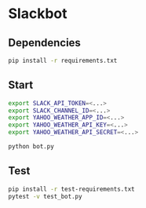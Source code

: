 # Slackbot

## Dependencies

```bash
pip install -r requirements.txt
```

## Start

```bash
export SLACK_API_TOKEN=<...>
export SLACK_CHANNEL_ID=<...>
export YAHOO_WEATHER_APP_ID=<...>
export YAHOO_WEATHER_API_KEY=<...>
export YAHOO_WEATHER_API_SECRET=<...>

python bot.py
```

## Test
```bash
pip install -r test-requirements.txt
pytest -v test_bot.py
```

